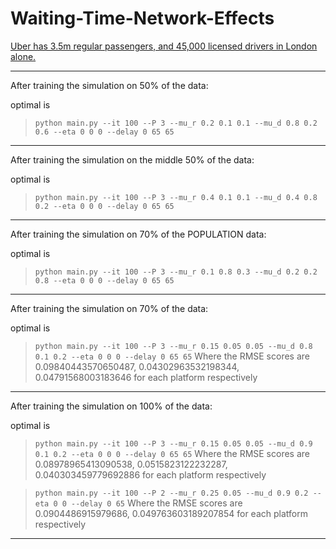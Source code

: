 # Waiting-Time-Network-Effects


[Uber has 3.5m regular passengers, and 45,000 licensed drivers in London
alone.](https://www.ft.com/content/78827b06-0f6a-11ea-a225-db2f231cfeae?accessToken=zwAAAW6nzFMAkc94gnsGD2oR6tOiJdsvIxz-rg.MEUCIDrfHHtCUtkTvk0Q-TynG3BAr4HpGgtd0nYzsOBqrUyqAiEA3KC-UmPZmvEXhd7sNAIRT69TlKnExRU011ApbzLB2fo&sharetype=gift?token=c4079894-3bb0-4a18-9bd6-28c637fc418c)

---

After training the simulation on 50% of the data:

optimal is
> `python main.py --it 100 --P 3 --mu_r 0.2 0.1 0.1 --mu_d 0.8 0.2 0.6 --eta 0 0 0 --delay 0 65 65`

---

After training the simulation on the middle 50% of the data:

optimal is
> `python main.py --it 100 --P 3 --mu_r 0.4 0.1 0.1 --mu_d 0.4 0.8 0.2 --eta 0 0 0 --delay 0 65 65`

--- 

After training the simulation on 70% of the POPULATION data:

optimal is
> `python main.py --it 100 --P 3 --mu_r 0.1 0.8 0.3 --mu_d 0.2 0.2 0.8 --eta 0 0 0 --delay 0 65 65`

---

After training the simulation on 70% of the data:

optimal is
> `python main.py --it 100 --P 3 --mu_r 0.15 0.05 0.05 --mu_d 0.8 0.1 0.2 --eta 0 0 0 --delay 0 65 65`
Where the RMSE scores are 0.09840443570650487, 0.04302963532198344, 0.04791568003183646 for each platform respectively

---

After training the simulation on 100% of the data:

optimal is 
> `python main.py --it 100 --P 3 --mu_r 0.15 0.05 0.05 --mu_d 0.9 0.1 0.2 --eta 0 0 0 --delay 0 65 65`
Where the RMSE scores are 0.08978965413090538, 0.0515823122232287, 0.040303459779692886 for each platform respectively

> `python main.py --it 100 --P 2 --mu_r 0.25 0.05 --mu_d 0.9 0.2 --eta 0 0 --delay 0 65`
Where the RMSE scores are 0.0904486915979686, 0.049763603189207854 for each platform respectively

---
